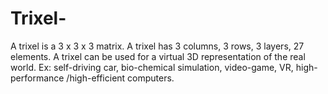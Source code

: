 # Trixel-
 A trixel is a 3 x 3 x 3 matrix. A trixel has 3 columns, 3 rows, 3 layers, 27 elements. A trixel can be used for a virtual 3D representation of the real world. Ex: self-driving car, bio-chemical simulation, video-game, VR, high-performance /high-efficient computers.
